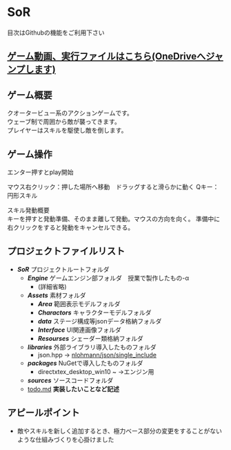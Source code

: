# SoR　
目次はGithubの機能をご利用下さい
## [ゲーム動画、実行ファイルはこちら(OneDriveへジャンプします)](https://jc21-my.sharepoint.com/:f:/g/personal/220188_jc-21_jp/EuiY7hTJUiBOqEDtnYaoqLoBR-Y7lTXVEWZs50AptfgKFQ?e=tNvsPk)

## ゲーム概要
クオータービュー系のアクションゲームです。\
ウェーブ制で周囲から敵が襲ってきます。\
プレイヤーはスキルを駆使し敵を倒します。

## ゲーム操作
エンター押すとplay開始

マウス右クリック：押した場所へ移動　ドラッグすると滑らかに動く
Qキー：円形スキル

スキル発動概要\
キーを押すと発動準備、そのまま離して発動。マウスの方向を向く。
準備中に右クリックをすると発動をキャンセルできる。

## プロジェクトファイルリスト
- ***SoR*** プロジェクトルートフォルダ
  - ***Engine*** ゲームエンジン部フォルダ　授業で製作したもの-α
    - (詳細省略)
  - ***Assets*** 素材フォルダ
    - ***Area***  範囲表示モデルフォルダ
    - ***Charactors*** キャラクターモデルフォルダ
    - ***data*** ステージ構成等jsonデータ格納フォルダ
    - ***Interface*** UI関連画像フォルダ
    - ***Resourses*** シェーダー類格納フォルダ
  - ***libraries*** 外部ライブラリ導入したものフォルダ
    - json.hpp → [nlohmann/json/single_include](https://github.com/nlohmann/json)
  - ***packages*** NuGetで導入したものフォルダ
    - directxtex_desktop_win10 ~ →エンジン用
  - ***sources*** ソースコードフォルダ
  - [todo.md](./todo.md) **実装したいことなど記述**

## アピールポイント
- 敵やスキルを新しく追加するとき、極力ベース部分の変更をすることがないような仕組みづくりを心掛けました
